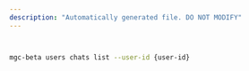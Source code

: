 ```yaml
---
description: "Automatically generated file. DO NOT MODIFY"
---
```


```bash


mgc-beta users chats list --user-id {user-id}

```